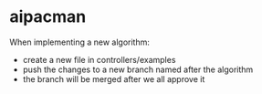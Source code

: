 # aipacman

When implementing a new algorithm:
- create a new file in controllers/examples
- push the changes to a new branch named after the algorithm
- the branch will be merged after we all approve it

